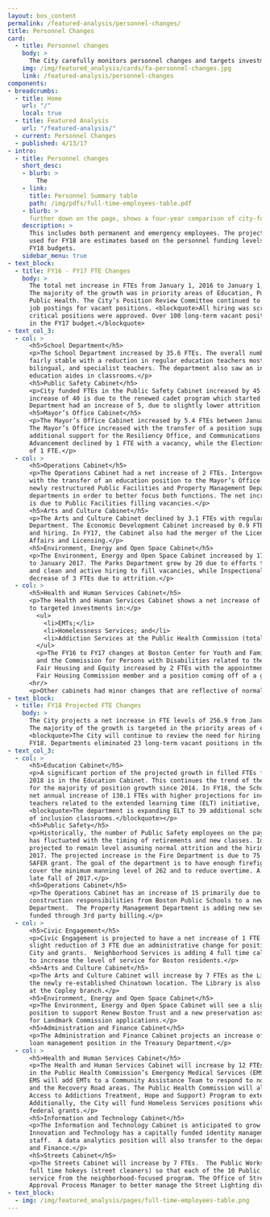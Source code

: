 ```yaml
---
layout: bos_content
permalink: /featured-analysis/personnel-changes/
title: Personnel Changes
card: 
  - title: Personnel changes
    body: >
      The City carefully monitors personnel changes and targets investments in priority areas. See more.
    img: /img/featured_analysis/cards/fa-personnel-changes.jpg
    link: /featured-analysis/personnel-changes
components:
- breadcrumbs:
  - title: Home
    url: "/"
    local: true
  - title: Featured Analysis
    url: "/featured-analysis/"
  - current: Personnel Changes
  - published: 4/13/17
- intro:
  - title: Personnel changes
    short_desc: 
    - blurb: >
        The 
    - link:
      title: Personnel Summary table
      path: /img/pdfs/full-time-employees-table.pdf
    - blurb: > 
      further down on the page, shows a four-year comparison of city-funded and filled full-time equivalent (FTE) positions. 
    description: >
      This includes both permanent and emergency employees. The projected FTE numbers 
      used for FY18 are estimates based on the personnel funding levels contained in the 
      FY18 budgets.
    sidebar_menu: true    
- text_block:
  - title: FY16 - FY17 FTE Changes
    body: >
      The total net increase in FTEs from January 1, 2016 to January 1, 2017 was 165.6. 
      The majority of the growth was in priority areas of Education, Public Safety, and 
      Public Health. The City’s Position Review Committee continued to review all proposed 
      job postings for vacant positions. <blockquote>All hiring was scrutinized and only 
      critical positions were approved. Over 100 long-term vacant positions were eliminated 
      in the FY17 budget.</blockquote>
- text_col_3:
  - col: >
      <h5>School Department</h5>
      <p>The School Department increased by 35.6 FTEs. The overall number of teachers was 
      fairly stable with a reduction in regular education teachers mostly offset by more inclusion, 
      bilingual, and specialist teachers. The department also saw an increase of 59.6 special 
      education aides in classrooms.</p>
      <h5>Public Safety Cabinet</h5>
      <p>City funded FTEs in the Public Safety Cabinet increased by 45. The Police Department’s 
      increase of 40 is due to the renewed cadet program which started in November 2016. The Fire 
      Department had an increase of 5, due to slightly lower attrition.</p>
      <h5>Mayor’s Office Cabinet</h5>
      <p>The Mayor’s Office Cabinet increased by 5.4 FTEs between January 1, 2016 and January 1, 2017. 
      The Mayor’s Office increased with the transfer of a position supporting the Education Cabinet, 
      additional support for the Resiliency Office, and Communications staff. The Office of Women’s 
      Advancement declined by 1 FTE with a vacancy, while the Elections Department had an increase 
      of 1 FTE.</p>
  - col: >
      <h5>Operations Cabinet</h5>
      <p>The Operations Cabinet had a net increase of 2 FTEs. Intergovernmental Relations decreased 
      with the transfer of an education position to the Mayor’s Office and a vacancy. In FY17, the 
      newly restructured Public Facilities and Property Management Departments split into separate 
      departments in order to better focus both functions. The net increase across the two departments 
      is due to Public Facilities filling vacancies.</p>
      <h5>Arts and Culture Cabinet</h5>
      <p>The Arts and Culture Cabinet declined by 3.1 FTEs with regular attrition in the Library 
      Department. The Economic Development Cabinet increased by 0.9 FTEs with regular vacancies 
      and hiring. In FY17, the Cabinet also had the merger of the Licensing Board into Consumer 
      Affairs and Licensing.</p>
      <h5>Environment, Energy and Open Space Cabinet</h5>
      <p>The Environment, Energy and Open Space Cabinet increased by 17 FTEs from January 2016 
      to January 2017. The Parks Department grew by 20 due to efforts to ensure parks are safe 
      and clean and active hiring to fill vacancies, while Inspectional Services had a modest 
      decrease of 3 FTEs due to attrition.</p>
  - col: >
      <h5>Health and Human Services Cabinet</h5>
      <p>The Health and Human Services Cabinet shows a net increase of 63.5 FTEs due primarily 
      to targeted investments in:</p>
        <ul>
          <li>EMTs;</li>
          <li>Homelessness Services; and</li>
          <li>Addiction Services at the Public Health Commission (total increase of 50.5 FTEs).</li>
        </ul>
        <p>The FY16 to FY17 changes at Boston Center for Youth and Families (+6), Boston VETS, 
        and the Commission for Persons with Disabilities related to the filling of vacancies. 
        Fair Housing and Equity increased by 2 FTEs with the appointment of an additional 
        Fair Housing Commission member and a position coming off of a grant to the operating fund.</p>
      <hr/>
      <p>Other cabinets had minor changes that are reflective of normal attrition and hiring patterns.</p>
- text_block:
  - title: FY18 Projected FTE Changes
    body: >
      The City projects a net increase in FTE levels of 256.9 from January 1, 2017 to January 1, 2018. 
      The majority of the growth is targeted in the priority areas of education and public safety.
      <blockquote>The City will continue to review the need for hiring into all vacant positions in 
      FY18. Departments eliminated 23 long-term vacant positions in the current budget process.</blockquote>
- text_col_3:
  - col: >
      <h5>Education Cabinet</h5>
      <p>A significant portion of the projected growth in filled FTEs from January 2017 to January 
      2018 is in the Education Cabinet. This continues the trend of the School Department accounting 
      for the majority of position growth since 2014. In FY18, the School Department is projecting a 
      net annual increase of 130.1 FTEs with higher projections for inclusion teachers and aides, specialist 
      teachers related to the extended learning time (ELT) initiative, and professional support. 
      <blockquote>The department is expanding ELT to 39 additional schools and continues to increase the number
      of inclusion classrooms.</blockquote></p>
      <h5>Public Safety</h5>
      <p>Historically, the number of Public Safety employees on the payroll as of January 1 of any year 
      has fluctuated with the timing of retirements and new classes. In FY18 the Police Department is 
      projected to remain level assuming normal attrition and the hiring of a new class in the summer of 
      2017. The projected increase in the Fire Department is due to 75 firefighters coming off of an expiring 
      SAFER grant. The goal of the department is to have enough firefighters in the suppression force to 
      cover the minimum manning level of 262 and to reduce overtime. A new fire class is planned for the 
      late fall of 2017.</p>
      <h5>Operations Cabinet</h5>
      <p>The Operations Cabinet has an increase of 15 primarily due to the BuildBPS transfer of school 
      construction responsibilities from Boston Public Schools to a new school unit at the Public Facilities 
      Department.  The Property Management Department is adding new security positions, which will be 
      funded through 3rd party billing.</p>
  - col: >
      <h5>Civic Engagement</h5>
      <p>Civic Engagement is projected to have a net increase of 1 FTE.  The Elderly Commission has a 
      slight reduction of 3 FTE due an administrative change for positions with funding split between the 
      City and grants.  Neighborhood Services is adding 4 full time call takers in the Boston311 call center 
      to increase the level of service for Boston residents.</p>
      <h5>Arts and Culture Cabinet</h5>
      <p>The Arts and Culture Cabinet will increase by 7 FTEs as the Library Department opens and staffs 
      the newly re-established Chinatown location. The Library is also adding a custodian supervisor 
      at the Copley branch.</p>
      <h5>Environment, Energy and Open Space Cabinet</h5>
      <p>The Environment, Energy and Open Space Cabinet will see a slight increase with the addition of a 
      position to support Renew Boston Trust and a new preservation assistant to help reduce the wait times 
      for Landmark Commission applications.</p>
      <h5>Administration and Finance Cabinet</h5>
      <p>The Administration and Finance Cabinet projects an increase of 1 FTE with a new quality assurance 
      loan management position in the Treasury Department.</p>
  - col: >
      <h5>Health and Human Services Cabinet</h5>
      <p>The Health and Human Services Cabinet will increase by 12 FTEs primarily due to targeted investments 
      in the Public Health Commission’s Emergency Medical Services (EMS) and Addiction Services program. 
      EMS will add EMTs to a Community Assistance Team to respond to non-transport calls in Downtown Boston 
      and the Recovery Road areas. The Public Health Commission will also add 4 FTEs to the PAATHS (Providing 
      Access to Addictions Treatment, Hope and Support) Program to extend hours to evenings and weekends. 
      Additionally, the City will fund Homeless Services positions which were previously covered under 
      federal grants.</p>
      <h5>Information and Technology Cabinet</h5>
      <p>The Information and Technology Cabinet is anticipated to grow by 4 FTE. The Department of 
      Innovation and Technology has a capitally funded identity management project that requires additional 
      staff.  A data analytics position will also transfer to the department from the Office of Administration 
      and Finance.</p>
      <h5>Streets Cabinet</h5>
      <p>The Streets Cabinet will increase by 7 FTEs.  The Public Works Department is adding 6 additional 
      full time hokeys (street cleaners) so that each of the 10 Public Works Districts will have regular 
      service from the neighborhood-focused program. The Office of Streets plans to hire a Small Cell/DAS 
      Approval Process Manager to better manage the Street Lighting division and the small cell program.</p>
- text_block:
  - img: /img/featured_analysis/pages/full-time-employees-table.png
---
```

